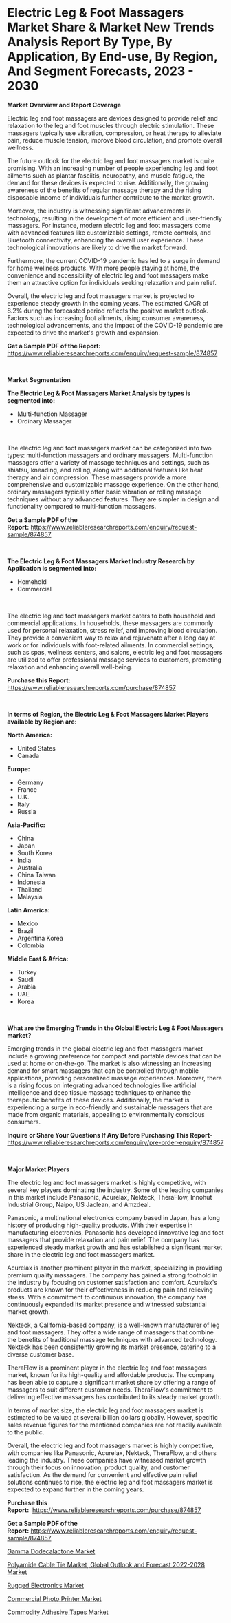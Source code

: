 <p><h1>Electric Leg & Foot Massagers Market Share & Market New Trends Analysis Report By Type, By Application, By End-use, By Region, And Segment Forecasts, 2023 - 2030</h1></p><p><strong>Market Overview and Report Coverage</strong></p>
<p><p>Electric leg and foot massagers are devices designed to provide relief and relaxation to the leg and foot muscles through electric stimulation. These massagers typically use vibration, compression, or heat therapy to alleviate pain, reduce muscle tension, improve blood circulation, and promote overall wellness.</p><p>The future outlook for the electric leg and foot massagers market is quite promising. With an increasing number of people experiencing leg and foot ailments such as plantar fasciitis, neuropathy, and muscle fatigue, the demand for these devices is expected to rise. Additionally, the growing awareness of the benefits of regular massage therapy and the rising disposable income of individuals further contribute to the market growth.</p><p>Moreover, the industry is witnessing significant advancements in technology, resulting in the development of more efficient and user-friendly massagers. For instance, modern electric leg and foot massagers come with advanced features like customizable settings, remote controls, and Bluetooth connectivity, enhancing the overall user experience. These technological innovations are likely to drive the market forward.</p><p>Furthermore, the current COVID-19 pandemic has led to a surge in demand for home wellness products. With more people staying at home, the convenience and accessibility of electric leg and foot massagers make them an attractive option for individuals seeking relaxation and pain relief.</p><p>Overall, the electric leg and foot massagers market is projected to experience steady growth in the coming years. The estimated CAGR of 8.2% during the forecasted period reflects the positive market outlook. Factors such as increasing foot ailments, rising consumer awareness, technological advancements, and the impact of the COVID-19 pandemic are expected to drive the market's growth and expansion.</p></p>
<p><strong>Get a Sample PDF of the Report:</strong> <a href="https://www.reliableresearchreports.com/enquiry/request-sample/874857">https://www.reliableresearchreports.com/enquiry/request-sample/874857</a></p>
<p>&nbsp;</p>
<p><strong>Market Segmentation</strong></p>
<p><strong>The Electric Leg & Foot Massagers Market Analysis by types is segmented into:</strong></p>
<p><ul><li>Multi-function Massager</li><li>Ordinary Massager</li></ul></p>
<p>&nbsp;</p>
<p><p>The electric leg and foot massagers market can be categorized into two types: multi-function massagers and ordinary massagers. Multi-function massagers offer a variety of massage techniques and settings, such as shiatsu, kneading, and rolling, along with additional features like heat therapy and air compression. These massagers provide a more comprehensive and customizable massage experience. On the other hand, ordinary massagers typically offer basic vibration or rolling massage techniques without any advanced features. They are simpler in design and functionality compared to multi-function massagers.</p></p>
<p><strong>Get a Sample PDF of the Report:</strong>&nbsp;<a href="https://www.reliableresearchreports.com/enquiry/request-sample/874857">https://www.reliableresearchreports.com/enquiry/request-sample/874857</a></p>
<p>&nbsp;</p>
<p><strong>The Electric Leg & Foot Massagers Market Industry Research by Application is segmented into:</strong></p>
<p><ul><li>Homehold</li><li>Commercial</li></ul></p>
<p>&nbsp;</p>
<p><p>The electric leg and foot massagers market caters to both household and commercial applications. In households, these massagers are commonly used for personal relaxation, stress relief, and improving blood circulation. They provide a convenient way to relax and rejuvenate after a long day at work or for individuals with foot-related ailments. In commercial settings, such as spas, wellness centers, and salons, electric leg and foot massagers are utilized to offer professional massage services to customers, promoting relaxation and enhancing overall well-being.</p></p>
<p><strong>Purchase this Report:</strong>&nbsp; <a href="https://www.reliableresearchreports.com/purchase/874857">https://www.reliableresearchreports.com/purchase/874857</a></p>
<p>&nbsp;</p>
<p><strong>In terms of Region, the Electric Leg & Foot Massagers Market Players available by Region are:</strong></p>
<p>
    <p> <strong> North America: </strong>
        <ul>
            <li>United States</li>
            <li>Canada</li>
        </ul>
        </p> 
    <p> <strong> Europe: </strong>
        <ul>
            <li>Germany</li>
            <li>France</li>
            <li>U.K.</li>
            <li>Italy</li>
            <li>Russia</li>
        </ul>
        </p> 
    <p> <strong> Asia-Pacific: </strong>
        <ul>
            <li>China</li>
            <li>Japan</li>
            <li>South Korea</li>
            <li>India</li>
            <li>Australia</li>
            <li>China Taiwan</li>
            <li>Indonesia</li>
            <li>Thailand</li>
            <li>Malaysia</li>
        </ul>
        </p> 
    <p> <strong> Latin America: </strong>
        <ul>
            <li>Mexico</li>
            <li>Brazil</li>
            <li>Argentina Korea</li>
            <li>Colombia</li>
        </ul>
        </p> 
    <p> <strong> Middle East & Africa: </strong>
        <ul>
            <li>Turkey</li>
            <li>Saudi</li>
            <li>Arabia</li>
            <li>UAE</li>
            <li>Korea</li>
        </ul>
    </p>
    </p>
<p>&nbsp;</p>
<p><strong>What are the Emerging Trends in the Global Electric Leg & Foot Massagers market?</strong></p>
<p><p>Emerging trends in the global electric leg and foot massagers market include a growing preference for compact and portable devices that can be used at home or on-the-go. The market is also witnessing an increasing demand for smart massagers that can be controlled through mobile applications, providing personalized massage experiences. Moreover, there is a rising focus on integrating advanced technologies like artificial intelligence and deep tissue massage techniques to enhance the therapeutic benefits of these devices. Additionally, the market is experiencing a surge in eco-friendly and sustainable massagers that are made from organic materials, appealing to environmentally conscious consumers.</p></p>
<p><strong>Inquire or Share Your Questions If Any Before Purchasing This Report</strong>- <a href="https://www.reliableresearchreports.com/enquiry/pre-order-enquiry/874857">https://www.reliableresearchreports.com/enquiry/pre-order-enquiry/874857</a></p>
<p>&nbsp;</p>
<p><strong>Major Market Players</strong></p>
<p><p>The electric leg and foot massagers market is highly competitive, with several key players dominating the industry. Some of the leading companies in this market include Panasonic, Acurelax, Nekteck, TheraFlow, Innohut Industrial Group, Naipo, US Jaclean, and Amzdeal.</p><p>Panasonic, a multinational electronics company based in Japan, has a long history of producing high-quality products. With their expertise in manufacturing electronics, Panasonic has developed innovative leg and foot massagers that provide relaxation and pain relief. The company has experienced steady market growth and has established a significant market share in the electric leg and foot massagers market.</p><p>Acurelax is another prominent player in the market, specializing in providing premium quality massagers. The company has gained a strong foothold in the industry by focusing on customer satisfaction and comfort. Acurelax's products are known for their effectiveness in reducing pain and relieving stress. With a commitment to continuous innovation, the company has continuously expanded its market presence and witnessed substantial market growth.</p><p>Nekteck, a California-based company, is a well-known manufacturer of leg and foot massagers. They offer a wide range of massagers that combine the benefits of traditional massage techniques with advanced technology. Nekteck has been consistently growing its market presence, catering to a diverse customer base.</p><p>TheraFlow is a prominent player in the electric leg and foot massagers market, known for its high-quality and affordable products. The company has been able to capture a significant market share by offering a range of massagers to suit different customer needs. TheraFlow's commitment to delivering effective massagers has contributed to its steady market growth.</p><p>In terms of market size, the electric leg and foot massagers market is estimated to be valued at several billion dollars globally. However, specific sales revenue figures for the mentioned companies are not readily available to the public.</p><p>Overall, the electric leg and foot massagers market is highly competitive, with companies like Panasonic, Acurelax, Nekteck, TheraFlow, and others leading the industry. These companies have witnessed market growth through their focus on innovation, product quality, and customer satisfaction. As the demand for convenient and effective pain relief solutions continues to rise, the electric leg and foot massagers market is expected to expand further in the coming years.</p></p>
<p><strong>Purchase this Report:</strong>&nbsp;&nbsp;<a href="https://www.reliableresearchreports.com/purchase/874857">https://www.reliableresearchreports.com/purchase/874857</a></p>
<p></p>
<p><strong>Get a Sample PDF of the Report:</strong>&nbsp;<a href="https://www.reliableresearchreports.com/enquiry/request-sample/874857">https://www.reliableresearchreports.com/enquiry/request-sample/874857</a></p>
<p><p><a href="https://www.linkedin.com/pulse/gamma-dodecalactone-market-size-2023-2030-global-industrial-h0p0e/">Gamma Dodecalactone Market</a></p><p><a href="https://issuu.com/reportprime-2/docs/polyamide-cable-tie-market-global-outlook-and-fore?fr=xKAE9_zU1NQ">Polyamide Cable Tie Market, Global Outlook and Forecast 2022-2028 Market</a></p><p><a href="https://www.reportprime.com/rugged-electronics-r2332">Rugged Electronics Market</a></p><p><a href="https://medium.com/@deirdredavies67/commercial-photo-printer-market-size-growth-forecast-2023-2030-576aa2336a42">Commercial Photo Printer Market</a></p><p><a href="https://medium.com/@deirdreclark76/commodity-adhesive-tapes-market-size-growth-forecast-2023-2030-2384a72694f3">Commodity Adhesive Tapes Market</a></p></p>